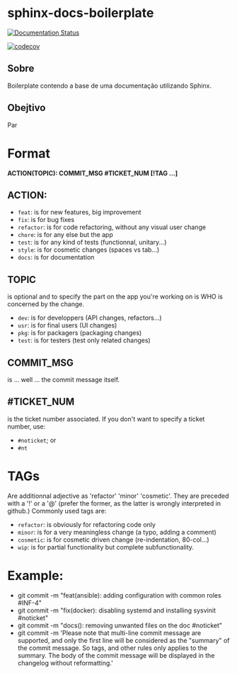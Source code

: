 # sphinx-docs-boilerplate

[![Documentation Status](https://readthedocs.org/projects/sphinx-docs-boilerplate/badge/?version=latest)](https://sphinx-docs-boilerplate.readthedocs.io/en/latest/?badge=latest)

[![codecov](https://codecov.io/gh/augustoliks/sphinx-docs-boilerplate/branch/master/graph/badge.svg)](https://codecov.io/gh/augustoliks/sphinx-docs-boilerplate)

## Sobre 

Boilerplate contendo a base de uma documentação utilizando Sphinx. 


## Obejtivo 

Par



# Format
  
__ACTION(TOPIC): COMMIT_MSG #TICKET_NUM [!TAG ...]__


## ACTION:

- `feat`: is for new features, big improvement
- `fix`: is for bug fixes
- `refactor`: is for code refactoring, without any visual user change
- `chore`: is for any else but the app
- `test`: is for any kind of tests (functionnal, unitary...)
- `style`: is for cosmetic changes (spaces vs tab...)
- `docs`: is for documentation


## TOPIC 

is optional and to specify the part on the app you're working on is WHO is concerned by the change.

- `dev`:  is for developpers (API changes, refactors...)
- `usr`:  is for final users (UI changes)
- `pkg`:  is for packagers   (packaging changes)
- `test`: is for testers     (test only related changes)


## COMMIT_MSG 

is ... well ... the commit message itself.


## #TICKET_NUM 

is the ticket number associated. If you don't want to specify a ticket number, use:
- `#noticket`; or
- `#nt`


# TAGs 

Are additionnal adjective as 'refactor' 'minor' 'cosmetic'. They are preceded with a '!' or a '@' (prefer the former, as the latter is wrongly interpreted in github.) Commonly used tags are:

- `refactor`: is obviously for refactoring code only
- `minor`: is for a very meaningless change (a typo, adding a comment)
- `cosmetic`: is for cosmetic driven change (re-indentation, 80-col...)
- `wip`: is for partial functionality but complete subfunctionality.


# Example:

- git commit -m "feat(ansible): adding configuration with common roles #INF-4"
- git commit -m "fix(docker): disabling systemd and installing sysvinit #noticket"
- git commit -m "docs(): removing unwanted files on the doc #noticket"
- git commit -m 'Please note that multi-line commit message are supported, and only the first line will be considered as the "summary" of the commit message. So tags, and other rules only applies to the summary.  The body of the commit message will be displayed in the changelog without reformatting.'